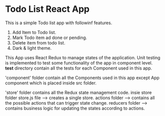 # Todo List React App

This is a simple Todo list app with followinf features.
1. Add Item to  Todo list.
2. Mark Todo item ad done or pending.
3. Delete item from todo list.
4. Dark & light theme.

This App uses React Redux to manage states of the application.
Unit testing is implemented to test some functionality of the app in component level.
__test__ directory contain all the tests for each Component used in this app.

'component' folder contain all the Components used in this app except App component 
which is placed inside src folder.

'store' folder contains all the Redux state management code.
insie store folder
store.js file --> creates a single store.
actions folder --> contains all the possible actions that can trigger state change.
reducers folder --> contains business logic for updating the states according to actions.